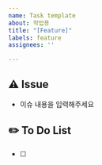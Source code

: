 ```yaml
---
name: Task template
about: 작업용
title: "[Feature]"
labels: feature
assignees: ''

---
```


## ⚠️ Issue
- 이슈 내용을 입력해주세요

## ✏️ To Do List
- [ ]
